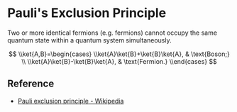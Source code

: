 # Pauli's Exclusion Principle

Two or more identical fermions (e.g. fermions) cannot occupy the same quantum state within a quantum system simultaneously.

$$
\\ket{A,B}=\begin{cases}
\\ket{A}\ket{B}+\ket{B}\ket{A}, & \text{Boson;} \\
\\ket{A}\ket{B}-\ket{B}\ket{A}, & \text{Fermion.}
\\end{cases}
$$

## Reference

* [Pauli exclusion principle - Wikipedia](https://en.wikipedia.org/wiki/Pauli_exclusion_principle)
